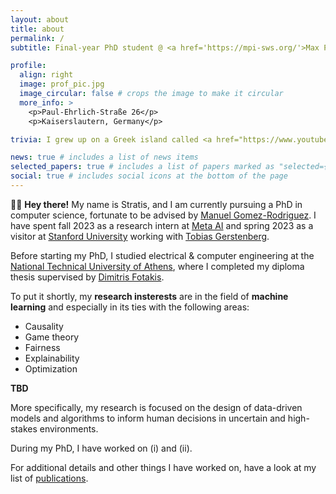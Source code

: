```yaml
---
layout: about
title: about
permalink: /
subtitle: Final-year PhD student @ <a href='https://mpi-sws.org/'>Max Planck Institute for Software Systems</a>

profile:
  align: right
  image: prof_pic.jpg
  image_circular: false # crops the image to make it circular
  more_info: >
    <p>Paul-Ehrlich-Straße 26</p>
    <p>Kaiserslautern, Germany</p>

trivia: I grew up on a Greek island called <a href="https://www.youtube.com/watch?v=BY2RUJdH2Is">Lesvos</a>. My name is pronounced as s-t-r-aa-t-EE-s.

news: true # includes a list of news items
selected_papers: true # includes a list of papers marked as "selected={true}"
social: true # includes social icons at the bottom of the page
---
```


👋🏼 **Hey there!** My name is Stratis, and I am currently pursuing a PhD in computer science, fortunate to be advised by [Manuel Gomez-Rodriguez](https://people.mpi-sws.org/~manuelgr/).
I have spent fall 2023 as a research intern at [Meta AI](https://ai.meta.com/) and spring 2023 as a visitor at [Stanford University](https://www.stanford.edu/) working with [Tobias Gerstenberg](https://cicl.stanford.edu/member/tobias_gerstenberg/).
<!--  -->
Before starting my PhD, I studied electrical & computer engineering at the [National Technical University of Athens](http://ntua.gr/en/), where I completed my diploma thesis supervised by [Dimitris Fotakis](http://www.softlab.ntua.gr/~fotakis/).

To put it shortly, my **research insterests** are in the field of **machine learning** and especially in its ties with the following areas:
* Causality
* Game theory
* Fairness
* Explainability
* Optimization

**TBD**
<!--  -->
More specifically, my research is focused on the design of data-driven models and algorithms to inform human decisions in uncertain and high-stakes environments.
<!--  -->
During my PhD, I have worked on (i) and (ii). 
<!--  -->
For additional details and other things I have worked on, have a look at my list of [publications](/al-folio/publications/).